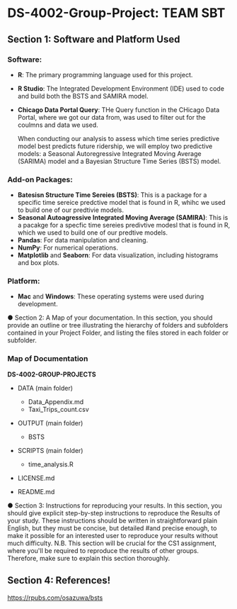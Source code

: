 # DS-4002-Group-Project: TEAM SBT


## Section 1: Software and Platform Used

### Software:
- **R**: The primary programming language used for this project.
- **R Studio**: The Integrated Development Environment (IDE) used to code and build both the BSTS and SAMIRA model.
- **Chicago Data Portal Query**: THe Query function in the CHicago Data Portal, where we got our data from, was used to filter out for the coulmns and data we used.

  When conducting our analysis to assess which time series predictive model best predicts future ridership, we will employ two predictive models: a Seasonal Autoregressive Integrated Moving Average (SARIMA) model and a Bayesian Structure Time Series (BSTS) model.
  
### Add-on Packages:
- **Batesisn Structure Time Sereies (BSTS)**: This is a package for a specific time sereice predctive model that is found in R, whihc we used to build one of our predtivie models.
- **Seasonal Autoagressive Integrated Moving Average (SAMIRA)**: This is a pacakge for a specfic time sereies predivtive modesl that is found in R, which we used to build one of our predtive models.
- **Pandas**: For data manipulation and cleaning.
- **NumPy**: For numerical operations.
- **Matplotlib** and **Seaborn**: For data visualization, including histograms and box plots.

### Platform:
- **Mac** and **Windows**: These operating systems were used during development.

● Section 2: A Map of your documentation. In this section, you should provide an outline or tree illustrating the hierarchy of folders and subfolders contained in your Project Folder, and listing the files stored in each folder or subfolder. 

### Map of Documentation

**DS-4002-GROUP-PROJECTS**
- DATA (main folder)
    - Data_Appendix.md
    - Taxi_Trips_count.csv

- OUTPUT (main folder)
    - BSTS
- SCRIPTS (main folder)
    - time_analysis.R
- LICENSE.md
- README.md


● Section 3: Instructions for reproducing your results. In this section, you should give explicit step-by-step instructions to reproduce the Results of your study. These instructions should be written in straightforward plain English, but they must be concise, but detailed #and precise enough, to make it possible for an interested user to reproduce your results without much difficulty. N.B. This section will be crucial for the CS1 assignment, where you'll be required to reproduce the results of other groups. Therefore, make sure to explain this section thoroughly.

## Section 4: References!

 https://rpubs.com/osazuwa/bsts
